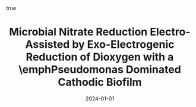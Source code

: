 ---
id: philipponMicrobialNitrateReduction2024
title: Microbial Nitrate Reduction Electro-Assisted by Exo-Electrogenic Reduction
  of Dioxygen with a \emphPseudomonas Dominated Cathodic Biofilm
date: '2024-01-01'
authors:
- Philippon, Timothé and Behan, James A. and Barrière, Frédéric
doi: 10.1016/j.electacta.2024.144573
publication: 'In: *Electrochimica Acta* 497'
publication_types:
- '1'
selected: false
tags: []
projects: []
math: true
url: https://doi.org/10.1016/j.electacta.2024.144573
links:
- name: Publisher
  url: https://doi.org/10.1016/j.electacta.2024.144573

---